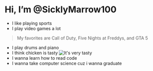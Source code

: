 # Hi, I’m @SicklyMarrow100
- I like playing sports
- I play video games a lot 
> My favorites are Call of Duty, Five Nights at Freddys, and GTA 5
- I play drums and piano
- I think chicken is tasty
![It's very tasty](https://cdn.britannica.com/07/183407-050-C35648B5/Chicken.jpg)
- I wanna learn how to read code
- I wanna take computer science cuz i wanna graduate
